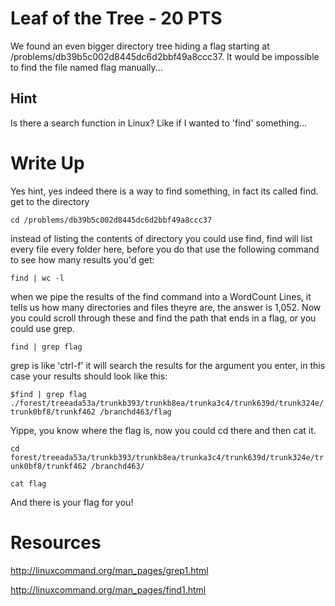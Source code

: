 # Leaf of the Tree - 20 PTS
We found an even bigger directory tree hiding a flag starting at /problems/db39b5c002d8445dc6d2bbf49a8ccc37. It would be impossible to find the file named flag manually...

## Hint
Is there a search function in Linux? Like if I wanted to 'find' something...

# Write Up
Yes hint, yes indeed there is a way to find something, in fact its called find. get to the directory

`cd /problems/db39b5c002d8445dc6d2bbf49a8ccc37`

instead of listing the contents of directory you could use find, find will list every file every folder here, before you do that use the following command to see how many results you'd get:

`find | wc -l`

when we pipe the results of the find command into a WordCount Lines, it tells us how many directories and files theyre are, the answer is 1,052. Now you could scroll through these and find the path that ends in a flag, or you could use grep.

`find | grep flag`

grep is like 'ctrl-f' it will search the results for the argument you enter, in this case your results should look like this:

`$find | grep flag  
./forest/treeada53a/trunkb393/trunkb8ea/trunka3c4/trunk639d/trunk324e/trunk0bf8/trunkf462
/branchd463/flag`

Yippe, you know where the flag is, now you could cd there and then cat it.

`cd forest/treeada53a/trunkb393/trunkb8ea/trunka3c4/trunk639d/trunk324e/trunk0bf8/trunkf462
/branchd463/`

`cat flag`

And there is your flag for you!

# Resources
http://linuxcommand.org/man_pages/grep1.html

http://linuxcommand.org/man_pages/find1.html
